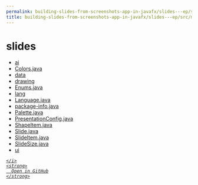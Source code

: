```yaml
---
permalink: building-slides-from-screenshots-app-in-javafx/slides---ep/src/main/java/engineer/mathsoftware/blog/slides
title: building-slides-from-screenshots-app-in-javafx/slides---ep/src/main/java/engineer/mathsoftware/blog/slides
---
```


# slides
<ul>
  <li>
    <a href="ai">
      ai
    </a>
  </li>
  <li>
    <a href="Colors.java">
      Colors.java
    </a>
  </li>
  <li>
    <a href="data">
      data
    </a>
  </li>
  <li>
    <a href="drawing">
      drawing
    </a>
  </li>
  <li>
    <a href="Enums.java">
      Enums.java
    </a>
  </li>
  <li>
    <a href="lang">
      lang
    </a>
  </li>
  <li>
    <a href="Language.java">
      Language.java
    </a>
  </li>
  <li>
    <a href="package-info.java">
      package-info.java
    </a>
  </li>
  <li>
    <a href="Palette.java">
      Palette.java
    </a>
  </li>
  <li>
    <a href="PresentationConfig.java">
      PresentationConfig.java
    </a>
  </li>
  <li>
    <a href="ShapeItem.java">
      ShapeItem.java
    </a>
  </li>
  <li>
    <a href="Slide.java">
      Slide.java
    </a>
  </li>
  <li>
    <a href="SlideItem.java">
      SlideItem.java
    </a>
  </li>
  <li>
    <a href="SlideSize.java">
      SlideSize.java
    </a>
  </li>
  <li>
    <a href="ui">
      ui
    </a>
  </li>
</ul>
<div class="social open-gh-btn my-4">
  <a class="btn btn-github" href="https://github.com/tobiasbriones/blog/tree/main/swe/dev/java/javafx/drawing/productivity/building-slides-from-screenshots-app-in-javafx/slides---ep/src/main/java/engineer/mathsoftware/blog/slides" target="_blank">
    <i class="fab fa-github">
      
    </i>
    <strong>
      Open in GitHub
    </strong>
  </a>
</div>